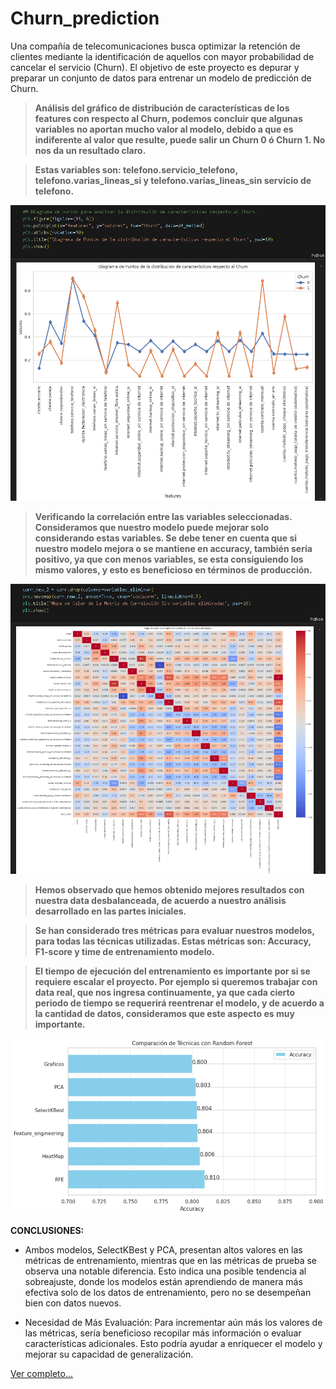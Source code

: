 # Churn_prediction
Una compañía de telecomunicaciones busca optimizar la retención de clientes mediante la identificación de aquellos con mayor probabilidad de cancelar el servicio (Churn). El objetivo de este proyecto es depurar y preparar un conjunto de datos para entrenar un modelo de predicción de Churn.


> **Análisis del gráfico de distribución de características de los features con respecto al Churn, podemos concluir que algunas variables no aportan mucho valor al modelo, debido a que es indiferente al valor que resulte, puede salir un Churn 0 ó Churn 1. No nos da un resultado claro.**

> **Estas variables son: telefono.servicio_telefono, telefono.varias_lineas_si y telefono.varias_lineas_sin servicio de telefono.**

![](https://github.com/juanmijael-salazar/Churn_prediction/blob/main/images/Captura%20de%20pantalla%202025-01-05%20200752.png)


> **Verificando la correlación entre las variables seleccionadas. Consideramos que nuestro modelo puede mejorar solo considerando estas variables. Se debe tener en cuenta que si nuestro modelo mejora o se mantiene en accuracy, también sería positivo, ya que con menos variables, se esta consiguiendo los mismo valores, y esto es beneficioso en términos de producción.**

![](https://github.com/juanmijael-salazar/Churn_prediction/blob/main/images/Captura%20de%20pantalla%202025-01-05%20200907.png)


>**Hemos observado que hemos obtenido mejores resultados con nuestra data desbalanceada, de acuerdo a nuestro análisis desarrollado en las partes iniciales.**

>**Se han considerado tres métricas para evaluar nuestros modelos, para todas las técnicas utilizadas. Estas métricas son: Accuracy, F1-score y time de entrenamiento modelo.**

>**El tiempo de ejecución del entrenamiento es importante por si se requiere escalar el proyecto. Por ejemplo si queremos trabajar con data real, que nos ingresa continuamente, ya que cada cierto periodo de tiempo se requerirá reentrenar el modelo, y de acuerdo a la cantidad de datos, consideramos que este aspecto es muy importante.**

![](https://github.com/juanmijael-salazar/Churn_prediction/blob/main/images/Captura%20de%20pantalla%202025-01-05%20201026.png)

**CONCLUSIONES:**
- Ambos modelos, SelectKBest y PCA, presentan altos valores en las métricas de entrenamiento, mientras que en las métricas de prueba se observa una notable diferencia. Esto indica una posible tendencia al sobreajuste, donde los modelos están aprendiendo de manera más efectiva solo de los datos de entrenamiento, pero no se desempeñan bien con datos nuevos.

- Necesidad de Más Evaluación: Para incrementar aún más los valores de las métricas, sería beneficioso recopilar más información o evaluar características adicionales. Esto podría ayudar a enriquecer el modelo y mejorar su capacidad de generalización.


[Ver completo...](https://github.com/juanmijael-salazar/Churn_prediction/blob/main/Churn_Conclusiones.ipynb)
